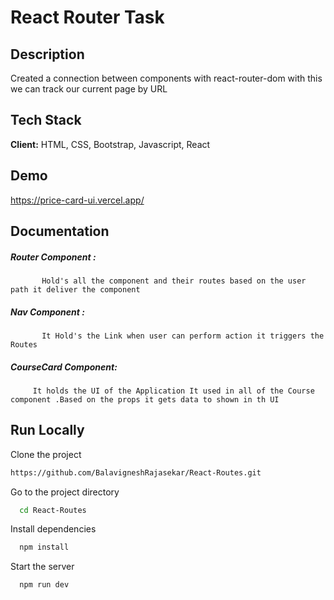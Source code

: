 # React Router Task

## Description

Created a connection between components with react-router-dom with this we can track our current page by URL

## Tech Stack

**Client:** HTML, CSS, Bootstrap, Javascript, React

## Demo

https://price-card-ui.vercel.app/

## Documentation

##### Router Component :

           Hold's all the component and their routes based on the user path it deliver the component

##### Nav Component :

           It Hold's the Link when user can perform action it triggers the Routes

##### CourseCard Component:

         It holds the UI of the Application It used in all of the Course component .Based on the props it gets data to shown in th UI

## Run Locally

Clone the project

```bash
https://github.com/BalavigneshRajasekar/React-Routes.git
```

Go to the project directory

```bash
  cd React-Routes
```

Install dependencies

```bash
  npm install
```

Start the server

```bash
  npm run dev
```
